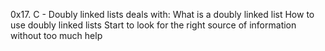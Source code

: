 0x17. C - Doubly linked lists deals with:
What is a doubly linked list
How to use doubly linked lists
Start to look for the right source of information without too much help
